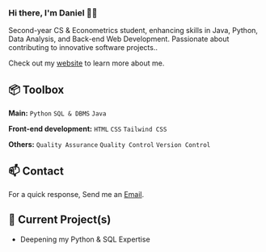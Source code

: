 
### Hi there, I'm Daniel 👋🏼

Second-year CS & Econometrics student, enhancing skills in Java, Python, Data Analysis, and Back-end Web Development. Passionate about contributing to innovative software projects..

Check out my [website](https://www.heisdanielade.xyz/) to learn more about me.


 
## 📦 Toolbox
**Main:** `Python` `SQL & DBMS` `Java`
 
**Front-end development:** `HTML` `CSS` `Tailwind CSS`

**Others:** `Quality Assurance` `Quality Control` `Version Control`
 


## 📫 Contact
For a quick response, Send me an [Email](mailto:danieladeofficial@gmail.com). 


 
## 🤖 Current Project(s)
- Deepening my Python & SQL Expertise
